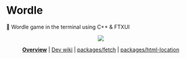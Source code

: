 # Wordle

📘 Wordle game in the terminal using C++ & FTXUI

<div align="center">

![](test/__snapshot__/e2e.)

<!--prettier-ignore-->
**[Overview](https://github.com/jcbhmr/wordle#readme)**
| [Dev wiki](https://github.com/jcbhmr/wordle/tree/main/wiki#readme)
| [packages/fetch](https://github.com/jcbhmr/wordle/tree/main/packages/fetch#readme)
| [packages/html-location](https://github.com/jcbhmr/wordle/tree/main/packages/html-location#readme)

</div>
